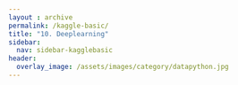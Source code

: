 ```yaml
---
layout : archive
permalink: /kaggle-basic/
title: "10. Deeplearning"
sidebar:
  nav: sidebar-kagglebasic
header:
  overlay_image: /assets/images/category/datapython.jpg
---
```

